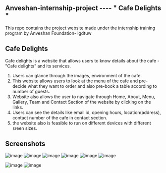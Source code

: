 ## Anveshan-internship-project ---- " **Cafe Delights** "
This repo contains the project website made under the internship training program by Anveshan Foundation-  igdtuw
## **Cafe Delights** 
Cafe delights is a website that allows users to know details about the cafe -"Cafe delights" and its services.

1. Users can glance through the images, environment of the cafe. 
2. This website allows users to look at the menu of the cafe and pre-decide what they want to order and also pre-book a table according to number of guests.
3. Website also allows the user to navigate through Home, About, Menu, Gallery, Team and Contact Section of the website by clicking on the links. 
4. Users can see the details like email id, opening hours, location(address), contact number of the cafe in contact section.
5. the website also is feasible to run on different devices with different sreen sizes.  

## Screenshots
![image](https://github.com/Aditi-Pharasi/Anveshan-internship-project/assets/116096105/f6e8dbc4-ae78-4adc-a884-96852eab355a)
![image](https://github.com/Aditi-Pharasi/Anveshan-internship-project/assets/116096105/3aba11d2-52f2-47a0-b756-213302e88c02)
![image](https://github.com/Aditi-Pharasi/Anveshan-internship-project/assets/116096105/199834dc-89e7-453d-b2c3-73a46b62a260)
![image](https://github.com/Aditi-Pharasi/Anveshan-internship-project/assets/116096105/9fc75b60-b8f3-4c32-ba7c-96ac1220bcef)
![image](https://github.com/Aditi-Pharasi/Anveshan-internship-project/assets/116096105/2ee94822-3c91-4747-8116-984812392d62)
![image](https://github.com/Aditi-Pharasi/Anveshan-internship-project/assets/116096105/49bc267e-b565-41a4-b06f-e0da98a43052)

![image](https://github.com/Aditi-Pharasi/Anveshan-internship-project/assets/116096105/791b7734-c7d7-440a-9f88-7b00fd696f39) ![image](https://github.com/Aditi-Pharasi/Anveshan-internship-project/assets/116096105/70b21fba-433c-4acd-be52-9f3c657d8ce1)



